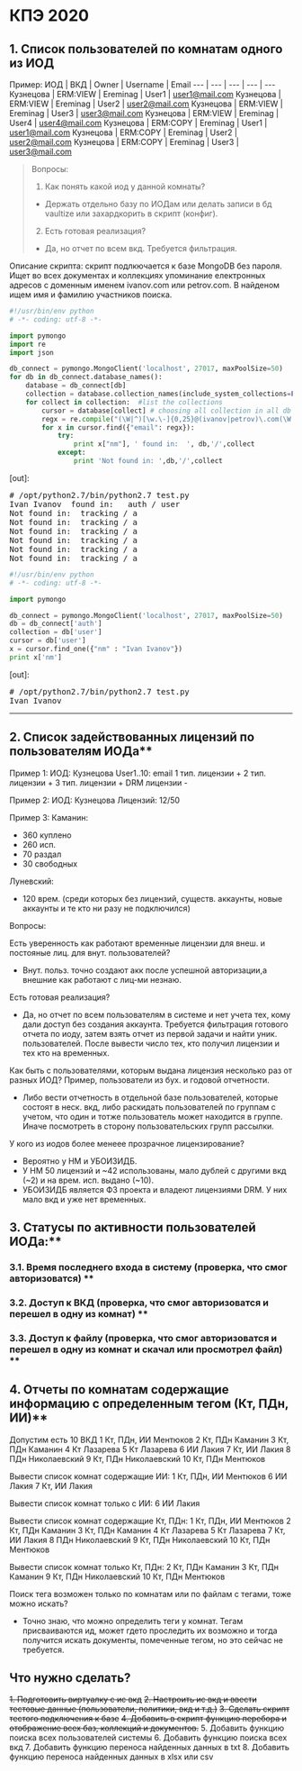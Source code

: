 # КПЭ 2020

## 1.  Список пользователей по комнатам одного из ИОД
 
Пример:
ИОД | ВКД | Owner | Username | Email
--- | --- | --- | --- | ---
Кузнецова | ERM:VIEW | Ereminag | User1 | user1@mail.com
Кузнецова | ERM:VIEW | Ereminag | User2 | user2@mail.com
Кузнецова | ERM:VIEW | Ereminag | User3 | user3@mail.com
Кузнецова | ERM:VIEW | Ereminag | User4 | user4@mail.com
Кузнецова | ERM:COPY | Ereminag | User1 | user1@mail.com
Кузнецова | ERM:COPY | Ereminag | User2 | user2@mail.com
Кузнецова | ERM:COPY | Ereminag | User3 | user3@mail.com


> Вопросы:
> 1.  Как понять какой иод у данной комнаты?
>  - Держать отдельно базу по ИОДам или делать записи в бд vaultize или захардкорить в скрипт (конфиг).
> 2. Есть готовая реализация?
>  - Да, но отчет по всем вкд. Требуется фильтрация.
 
Описание скрипта: скрипт подлкючается к базе MongoDB без пароля. Ищет во всех документах и коллекциях упоминание електронных адресов с доменным именем ivanov.com или petrov.com.
В найденом ищем имя и фамилию участников поиска.

```python
#!/usr/bin/env python
# -*- coding: utf-8 -*-

import pymongo
import re
import json

db_connect = pymongo.MongoClient('localhost', 27017, maxPoolSize=50)
for db in db_connect.database_names():
    database = db_connect[db]
    collection = database.collection_names(include_system_collections=False)
    for collect in collection:  #list the collections
        cursor = database[collect] # choosing all collection in all db
        regx = re.compile("(\W|^)[\w.\-]{0,25}@(ivanov|petrov)\.com(\W|$)", re.IGNORECASE)
        for x in cursor.find({"email": regx}):
            try:
                print x["nm"], ' found in:  ', db,'/',collect
            except:
                print 'Not found in: ',db,'/',collect
```
[out]: 
<pre>
# /opt/python2.7/bin/python2.7 test.py
Ivan Ivanov  found in:   auth / user
Not found in:  tracking / a
Not found in:  tracking / a
Not found in:  tracking / a
Not found in:  tracking / a
Not found in:  tracking / a
Not found in:  tracking / a
</pre>

```python
#!/usr/bin/env python
# -*- coding: utf-8 -*-

import pymongo

db_connect = pymongo.MongoClient('localhost', 27017, maxPoolSize=50)
db = db_connect['auth']
collection = db['user']
cursor = db['user']
x = cursor.find_one({"nm" : "Ivan Ivanov"})
print x['nm']
```
[out]: 
<pre>
# /opt/python2.7/bin/python2.7 test.py
Ivan Ivanov
</pre>

---

 ## 2. Список задействованных лицензий по пользователям ИОДа**
 
Пример 1:
ИОД: Кузнецова
User1..10: email
1 тип. лицензии +
2 тип. лицензии +
3 тип. лицензии +
DRM лицензии -

Пример 2:
ИОД: Кузнецова
Лицензий: 12/50 

Пример 3:
Каманин: 
  - 360 куплено
  - 260 исп.
  - 70 раздал
  - 30 свободных

Луневский:
  - 120 врем. (среди которых без лицензий, существ. аккаунты, новые аккаунты и те кто ни разу не подключился)

Вопросы:

Есть уверенность как работают временные лицензии для внеш. и постояные лиц. для внут. пользователей?
  - Внут. польз. точно создают акк после успешной авторизации,а внешние как работают с лиц-ми незнаю. 

Есть готовая реализация?
 - Да, но отчет по всем пользователям в системе и нет учета тех, кому дали доступ без создания аккаунта. Требуется фильтрация готового отчета по иоду, затем взять отчет из первой задачи и найти уник. пользователей. После вывести число тех, кто получил лицензии и тех кто на временных.

Как быть с пользователями, которым выдана лицензия несколько раз от разных ИОД? Пример, пользователи из бух. и годовой отчетности.
  - Либо вести  отчетность в отдельной базе пользователей, которые состоят в неск. вкд, либо раскидать пользователей по группам с учетом, что один и тотже пользователь может находится в группе. Иначе посмотреть в сторону пользовательских групп рассылки.

У кого из иодов более менеее прозрачное лицензирование?
  - Вероятно у НМ и УБОИЗИДБ. 
  - У НМ 50 лицензий и ~42 использованы, мало дублей с другими вкд (~2) и на врем. исп. выдано (~10).
  - УБОИЗИДБ является ФЗ проекта и владеют лицензиями DRM. У них мало вкд и уже нет временных.

## 3. Статусы по активности пользователей ИОДа:**
### 3.1. Время последнего входа в систему (проверка, что смог авторизоватся) **
### 3.2. Доступ к ВКД (проверка, что смог авторизоватся и перешел в одну из комнат) **
### 3.3. Доступ к файлу (проверка, что смог авторизоватся и перешел в одну из комнат и скачал или просмотрел файл) **

## 4. Отчеты по комнатам содержащие информацию с определенным тегом (Кт, ПДн, ИИ)**

Допустим есть 10 ВКД
1 Кт, ПДн, ИИ     Ментюков
2 Кт, ПДн             Каманин
3 Кт, ПДн             Каманин
4 Кт                      Лазарева
5 Кт                      Лазарева
6 ИИ                     Лакия
7 Кт, ИИ               Лакия
8 ПДн                   Николаевский
9 Кт, ПДн             Николаевский
10 Кт, ПДн          Ментюков

Вывести список комнат 
содержащие ИИ:
1 Кт, ПДн, ИИ     Ментюков
6 ИИ                     Лакия
7 Кт, ИИ               Лакия

Вывести список комнат 
только с ИИ:
6 ИИ                     Лакия

Вывести список комнат 
содержащие Кт, ПДн:
1 Кт, ПДн, ИИ     Ментюков
2 Кт, ПДн             Каманин
3 Кт, ПДн             Каманин
4 Кт                      Лазарева
5 Кт                      Лазарева
7 Кт, ИИ               Лакия
8 ПДн                   Николаевский
9 Кт, ПДн             Николаевский
10 Кт, ПДн          Ментюков

Вывести список комнат 
только Кт, ПДн:
2 Кт, ПДн             Каманин
3 Кт, ПДн             Каманин
9 Кт, ПДн             Николаевский
10 Кт, ПДн          Ментюков

Поиск тега возможен только по комнатам или по файлам с тегами, тоже можно искать?
  - Точно знаю, что можно определить теги у комнат. Тегам присваиваются ид, может гдето проследить их возможно и тогда получится искать документы, помеченные тегом, но это сейчас не требуется.




## Что нужно сделать?
~~1. Подготовить виртуалку с ис вкд~~
~~2. Настроить ис вкд и ввести тестовые данные (пользователи, политики, вкд и т.д.)~~
~~3. Сделать скрипт тестого подключения к базе~~
~~4. Добавить в скрипт функцию перебора и отображение всех баз, коллекций и документов.~~
 5. Добавить функцию поиска всех пользователей системы
 6. Добавить функцию поиска всех вкд
 7. Добавить функцию переноса найденных данных в txt
 8. Добавить функцию переноса найденных данных в xlsx или csv




